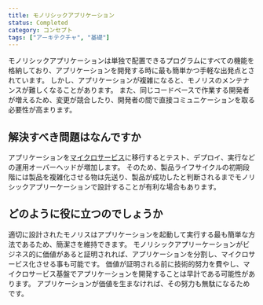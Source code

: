```yaml
---
title: モノリシックアプリケーション
status: Completed
category: コンセプト
tags: ["アーキテクチャ", "基礎"]
---
```


モノリシックアプリケーションは単独で配置できるプログラムにすべての機能を格納しており、アプリケーションを開発する時に最も簡単かつ手軽な出発点とされています。
しかし、アプリケーションが複雑になると、モノリスのメンテナンスが難しくなることがあります。 
また、同じコードベースで作業する開発者が増えるため、変更が競合したり、開発者の間で直接コミュニケーションを取る必要性が高まります。

## 解決すべき問題はなんですか

アプリケーションを[マイクロサービス](/ja/microservices/)に移行するとテスト、デプロイ、実行などの運用オーバーヘッドが増加します。
そのため、製品ライフサイクルの初期段階には製品を複雑化させる物は先送り、製品が成功したと判断されるまでモノリシックアプリーケーションで設計することが有利な場合もあります。

## どのように役に立つのでしょうか

適切に設計されたモノリスはアプリケーションを起動して実行する最も簡単な方法であるため、簡潔さを維持できます。
モノリシックアプリーケーションがビジネス的に価値があると証明されれば、アプリケーションを分割し、マイクロサービス化させる事も可能です。
価値が証明される前に技術的努力を費やし、マイクロサービス基盤でアプリケーションを開発することは早計である可能性があります。
アプリケーションが価値を生まなければ、その努力も無駄になるためです。
